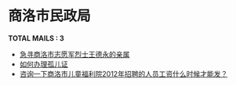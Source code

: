 # 商洛市民政局
__TOTAL MAILS : 3__
- [急寻商洛市志愿军烈士王德永的亲属](../../categories/mails/3522.md)
- [如何办理孤儿证](../../categories/mails/2834.md)
- [咨询一下商洛市儿童福利院2012年招聘的人员工资什么时候才能发？](../../categories/mails/2208.md)